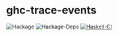# ghc-trace-events

![Hackage](https://img.shields.io/hackage/v/ghc-trace-events)
![Hackage-Deps](https://img.shields.io/hackage-deps/v/ghc-trace-events)
[![Haskell-CI](https://github.com/maoe/ghc-trace-events/actions/workflows/haskell-ci.yml/badge.svg?branch=master)](https://github.com/maoe/ghc-trace-events/actions/workflows/haskell-ci.yml)
